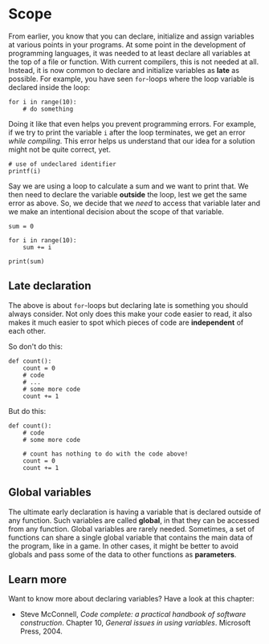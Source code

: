 # Scope

From earlier, you know that you can declare, initialize and assign variables at various points in your programs.
At some point in the development of programming languages, it was needed to at least declare all variables at the top of a file or function.
With current compilers, this is not needed at all.
Instead, it is now common to declare and initialize variables as **late** as possible.
For example, you have seen `for`-loops where the loop variable is declared inside the loop:

    for i in range(10):
        # do something

Doing it like that even helps you prevent programming errors.
For example, if we try to print the variable `i` after the loop terminates, we get an error *while compiling*.
This error helps us understand that our idea for a solution might not be quite correct, yet.

    # use of undeclared identifier
    printf(i)

Say we are using a loop to calculate a sum and we want to print that.
We then need to declare the variable **outside** the loop, lest we get the same error as above.
So, we decide that we *need* to access that variable later and we make an intentional decision about the scope of that variable.

    sum = 0

    for i in range(10):
        sum += i

    print(sum)

## Late declaration

The above is about `for`-loops but declaring late is something you should always consider. Not only does this make your code easier to read, it also makes it much easier to spot which pieces of code are **independent** of each other.

So don't do this:

    def count():
        count = 0
        # code
        # ...
        # some more code
        count += 1

But do this:

    def count():
        # code
        # some more code
        
        # count has nothing to do with the code above!
        count = 0
        count += 1


## Global variables

The ultimate early declaration is having a variable that is declared outside of any function. Such variables are called **global**, in that they can be accessed from any function. Global variables are rarely needed. Sometimes, a set of functions can share a single global variable that contains the main data of the program, like in a game. In other cases, it might be better to avoid globals and pass some of the data to other functions as **parameters**.

## Learn more

Want to know more about declaring variables? Have a look at this chapter:

- Steve McConnell, *Code complete: a practical handbook of software construction*. Chapter 10, *General issues in using variables*. Microsoft Press, 2004.
